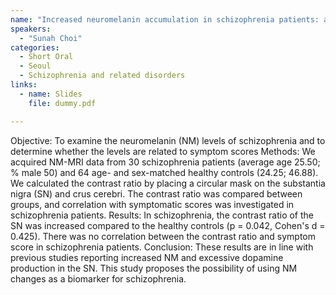 ```yaml
---
name: "Increased neuromelanin accumulation in schizophrenia patients: a neuromelanin-sensitive MRI study"
speakers:
  - "Sunah Choi"
categories:
  - Short Oral
  - Seoul
  - Schizophrenia and related disorders
links:
  - name: Slides
    file: dummy.pdf

---
```


Objective: To examine the neuromelanin (NM) levels of schizophrenia and to determine whether the levels are related to symptom scores
Methods: We acquired NM-MRI data from 30 schizophrenia patients (average age 25.50; % male 50) and 64 age- and sex-matched healthy controls (24.25; 46.88). We calculated the contrast ratio by placing a circular mask on the substantia nigra (SN) and crus cerebri. The contrast ratio was compared between groups, and correlation with symptomatic scores was investigated in schizophrenia patients.
Results: In schizophrenia, the contrast ratio of the SN was increased compared to the healthy controls (p = 0.042, Cohen's d = 0.425). There was no correlation between the contrast ratio and symptom score in schizophrenia patients. 
Conclusion: These results are in line with previous studies reporting increased NM and excessive dopamine production in the SN. This study proposes the possibility of using NM changes as a biomarker for schizophrenia.
